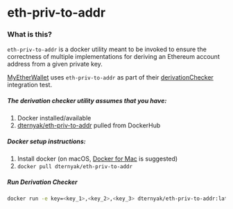 # eth-priv-to-addr

### What is this?
`eth-priv-to-addr` is a docker utility meant to be invoked to ensure the correctness of multiple implementations for deriving an Ethereum account address from a given private key.

[MyEtherWallet](https://github.com/myetherwallet/myetherwallet) uses `eth-priv-to-addr` as part of their [derivationChecker](https://github.com/MyEtherWallet/MyEtherWallet/blob/develop/spec/integration/derivationChecker.int.ts) integration test.

##### The derivation checker utility assumes that you have:
1. Docker installed/available
2. [dternyak/eth-priv-to-addr](https://hub.docker.com/r/dternyak/eth-priv-to-addr/) pulled from DockerHub

##### Docker setup instructions:
1. Install docker (on macOS, [Docker for Mac](https://docs.docker.com/docker-for-mac/) is suggested)
2. `docker pull dternyak/eth-priv-to-addr`

##### Run Derivation Checker
```bash
docker run -e key=<key_1>,<key_2>,<key_3> dternyak/eth-priv-to-addr:latest
```
